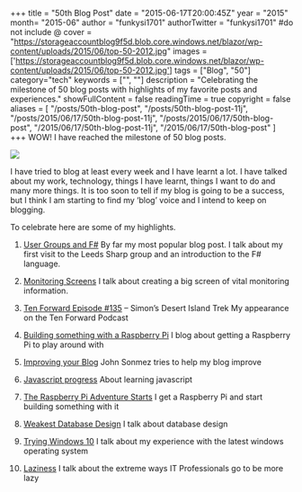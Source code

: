 +++
title = "50th Blog Post"
date = "2015-06-17T20:00:45Z"
year = "2015"
month= "2015-06"
author = "funkysi1701"
authorTwitter = "funkysi1701" #do not include @
cover = "https://storageaccountblog9f5d.blob.core.windows.net/blazor/wp-content/uploads/2015/06/top-50-2012.jpg"
images = ['https://storageaccountblog9f5d.blob.core.windows.net/blazor/wp-content/uploads/2015/06/top-50-2012.jpg']
tags = ["Blog", "50"]
category="tech"
keywords = ["", ""]
description = "Celebrating the milestone of 50 blog posts with highlights of my favorite posts and experiences."
showFullContent = false
readingTime = true
copyright = false
aliases = [
    "/posts/50th-blog-post",
    "/posts/50th-blog-post-11j",
    "/posts/2015/06/17/50th-blog-post-11j",
    "/posts/2015/06/17/50th-blog-post",
    "/2015/06/17/50th-blog-post-11j",
    "/2015/06/17/50th-blog-post"
]
+++
WOW! I have reached the milestone of 50 blog posts.

![](https://storageaccountblog9f5d.blob.core.windows.net/blazor/wp-content/uploads/2015/06/top-50-2012.jpg)

I have tried to blog at least every week and I have learnt a lot. I have talked about my work, technology, things I have learnt, things I want to do and many more things. It is too soon to tell if my blog is going to be a success, but I think I am starting to find my ‘blog’ voice and I intend to keep on blogging.

To celebrate here are some of my highlights.

1) [User Groups and F#](https://www.funkysi1701.com/2015/05/30/user-groups-and-f/) By far my most popular blog post. I talk about my first visit to the Leeds Sharp group and an introduction to the F# language.

2) [Monitoring Screens](http://www.funkysi1701.com/2015/03/25/monitoring-screens/) I talk about creating a big screen of vital monitoring information.

3) [Ten Forward Episode #135](http://www.funkysi1701.com/2015/02/13/ten-forward-episode-135-anti-firbob-is-back-or-simons-desert-island-trek/) – Simon’s Desert Island Trek My appearance on the Ten Forward Podcast

4) [Building something with a Raspberry Pi](http://www.funkysi1701.com/2015/04/05/building-something-with-a-raspberry-pi/) I blog about getting a Raspberry Pi to play around with

5) [Improving your Blog](http://www.funkysi1701.com/2015/02/23/improving-your-blog/) John Sonmez tries to help my blog improve

6) [Javascript progress](http://www.funkysi1701.com/2015/01/16/javascript-progress/) About learning javascript

7) [The Raspberry Pi Adventure Starts](http://www.funkysi1701.com/2015/04/11/the-raspberry-pi-adventure-starts/) I get a Raspberry Pi and start building something with it

8) [Weakest Database Design](http://www.funkysi1701.com/2015/04/21/weakest-database-design/) I talk about database design

9) [Trying Windows 10](http://www.funkysi1701.com/2015/05/17/trying-windows-10/) I talk about my experience with the latest windows operating system

10) [Laziness](http://www.funkysi1701.com/2015/02/04/laziness/) I talk about the extreme ways IT Professionals go to be more lazy